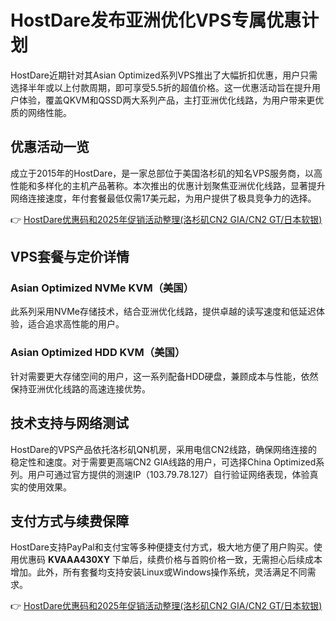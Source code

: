 # HostDare发布亚洲优化VPS专属优惠计划

HostDare近期针对其Asian Optimized系列VPS推出了大幅折扣优惠，用户只需选择半年或以上付款周期，即可享受5.5折的超值价格。这一优惠活动旨在提升用户体验，覆盖QKVM和QSSD两大系列产品，主打亚洲优化线路，为用户带来更优质的网络性能。

## 优惠活动一览

成立于2015年的HostDare，是一家总部位于美国洛杉矶的知名VPS服务商，以高性能和多样化的主机产品著称。本次推出的优惠计划聚焦亚洲优化线路，显著提升网络连接速度，年付套餐最低仅需17美元起，为用户提供了极具竞争力的选择。

👉 [HostDare优惠码和2025年促销活动整理(洛杉矶CN2 GIA/CN2 GT/日本软银)](https://bit.ly/hostdare)

## VPS套餐与定价详情

### Asian Optimized NVMe KVM（美国）

此系列采用NVMe存储技术，结合亚洲优化线路，提供卓越的读写速度和低延迟体验，适合追求高性能的用户。

### Asian Optimized HDD KVM（美国）

针对需要更大存储空间的用户，这一系列配备HDD硬盘，兼顾成本与性能，依然保持亚洲优化线路的高速连接优势。

## 技术支持与网络测试

HostDare的VPS产品依托洛杉矶QN机房，采用电信CN2线路，确保网络连接的稳定性和速度。对于需要更高端CN2 GIA线路的用户，可选择China Optimized系列。用户可通过官方提供的测速IP（103.79.78.127）自行验证网络表现，体验真实的使用效果。

## 支付方式与续费保障

HostDare支持PayPal和支付宝等多种便捷支付方式，极大地方便了用户购买。使用优惠码 **KVAAA430XY** 下单后，续费价格与首购价格一致，无需担心后续成本增加。此外，所有套餐均支持安装Linux或Windows操作系统，灵活满足不同需求。

👉 [HostDare优惠码和2025年促销活动整理(洛杉矶CN2 GIA/CN2 GT/日本软银)](https://bit.ly/hostdare)